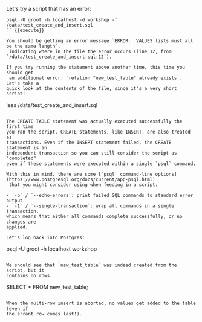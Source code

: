 Let's try a script that has an error:

```
psql -U groot -h localhost -d workshop -f /data/test_create_and_insert.sql
```{{execute}}

You should be getting an error message `ERROR:  VALUES lists must all be the same length`,
 indicating where in the file the error occurs (line 12, from `/data/test_create_and_insert.sql:12`).

If you try running the statement above another time, this time you should get 
 an additional error: `relation "new_test_table" already exists`. Let's take a 
quick look at the contents of the file, since it's a very short script:

```
less /data/test_create_and_insert.sql
```{{execute}}

The CREATE TABLE statement was actually executed successfully the first time 
you ran the script. CREATE statements, like INSERT, are also treated as 
transactions. Even if the INSERT statement failed, the CREATE statement is an 
independent transaction so you can still consider the script as "completed" 
even if these statements were executed within a single `psql` command.

With this in mind, there are some [`psql` command-line options](https://www.postgresql.org/docs/current/app-psql.html)
 that you might consider using when feeding in a script:

- `-b` / `--echo-errors`: print failed SQL commands to standard error output
- `-1` / `--single-transaction`: wrap all commands in a single transaction, 
which means that either all commands complete successfully, or no changes are 
applied.

Let's log back into Postgres:

```
psql -U groot -h localhost workshop
```{{execute}}

We should see that `new_test_table` was indeed created from the script, but it 
contains no rows. 

```
SELECT * FROM new_test_table;
```{{execute}}

When the multi-row insert is aborted, no values get added to the table (even if
the errant row comes last!).
